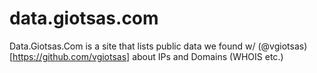 # data.giotsas.com
Data.Giotsas.Com is a site that lists public data we found w/ (@vgiotsas)[https://github.com/vgiotsas] about IPs and Domains (WHOIS etc.)
